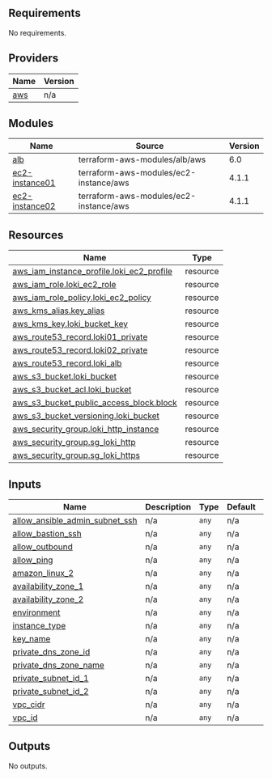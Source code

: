 <!-- BEGIN_TF_DOCS -->
## Requirements

No requirements.

## Providers

| Name | Version |
|------|---------|
| <a name="provider_aws"></a> [aws](#provider\_aws) | n/a |

## Modules

| Name | Source | Version |
|------|--------|---------|
| <a name="module_alb"></a> [alb](#module\_alb) | terraform-aws-modules/alb/aws | 6.0 |
| <a name="module_ec2-instance01"></a> [ec2-instance01](#module\_ec2-instance01) | terraform-aws-modules/ec2-instance/aws | 4.1.1 |
| <a name="module_ec2-instance02"></a> [ec2-instance02](#module\_ec2-instance02) | terraform-aws-modules/ec2-instance/aws | 4.1.1 |

## Resources

| Name | Type |
|------|------|
| [aws_iam_instance_profile.loki_ec2_profile](https://registry.terraform.io/providers/hashicorp/aws/latest/docs/resources/iam_instance_profile) | resource |
| [aws_iam_role.loki_ec2_role](https://registry.terraform.io/providers/hashicorp/aws/latest/docs/resources/iam_role) | resource |
| [aws_iam_role_policy.loki_ec2_policy](https://registry.terraform.io/providers/hashicorp/aws/latest/docs/resources/iam_role_policy) | resource |
| [aws_kms_alias.key_alias](https://registry.terraform.io/providers/hashicorp/aws/latest/docs/resources/kms_alias) | resource |
| [aws_kms_key.loki_bucket_key](https://registry.terraform.io/providers/hashicorp/aws/latest/docs/resources/kms_key) | resource |
| [aws_route53_record.loki01_private](https://registry.terraform.io/providers/hashicorp/aws/latest/docs/resources/route53_record) | resource |
| [aws_route53_record.loki02_private](https://registry.terraform.io/providers/hashicorp/aws/latest/docs/resources/route53_record) | resource |
| [aws_route53_record.loki_alb](https://registry.terraform.io/providers/hashicorp/aws/latest/docs/resources/route53_record) | resource |
| [aws_s3_bucket.loki_bucket](https://registry.terraform.io/providers/hashicorp/aws/latest/docs/resources/s3_bucket) | resource |
| [aws_s3_bucket_acl.loki_bucket](https://registry.terraform.io/providers/hashicorp/aws/latest/docs/resources/s3_bucket_acl) | resource |
| [aws_s3_bucket_public_access_block.block](https://registry.terraform.io/providers/hashicorp/aws/latest/docs/resources/s3_bucket_public_access_block) | resource |
| [aws_s3_bucket_versioning.loki_bucket](https://registry.terraform.io/providers/hashicorp/aws/latest/docs/resources/s3_bucket_versioning) | resource |
| [aws_security_group.loki_http_instance](https://registry.terraform.io/providers/hashicorp/aws/latest/docs/resources/security_group) | resource |
| [aws_security_group.sg_loki_http](https://registry.terraform.io/providers/hashicorp/aws/latest/docs/resources/security_group) | resource |
| [aws_security_group.sg_loki_https](https://registry.terraform.io/providers/hashicorp/aws/latest/docs/resources/security_group) | resource |

## Inputs

| Name | Description | Type | Default | Required |
|------|-------------|------|---------|:--------:|
| <a name="input_allow_ansible_admin_subnet_ssh"></a> [allow\_ansible\_admin\_subnet\_ssh](#input\_allow\_ansible\_admin\_subnet\_ssh) | n/a | `any` | n/a | yes |
| <a name="input_allow_bastion_ssh"></a> [allow\_bastion\_ssh](#input\_allow\_bastion\_ssh) | n/a | `any` | n/a | yes |
| <a name="input_allow_outbound"></a> [allow\_outbound](#input\_allow\_outbound) | n/a | `any` | n/a | yes |
| <a name="input_allow_ping"></a> [allow\_ping](#input\_allow\_ping) | n/a | `any` | n/a | yes |
| <a name="input_amazon_linux_2"></a> [amazon\_linux\_2](#input\_amazon\_linux\_2) | n/a | `any` | n/a | yes |
| <a name="input_availability_zone_1"></a> [availability\_zone\_1](#input\_availability\_zone\_1) | n/a | `any` | n/a | yes |
| <a name="input_availability_zone_2"></a> [availability\_zone\_2](#input\_availability\_zone\_2) | n/a | `any` | n/a | yes |
| <a name="input_environment"></a> [environment](#input\_environment) | n/a | `any` | n/a | yes |
| <a name="input_instance_type"></a> [instance\_type](#input\_instance\_type) | n/a | `any` | n/a | yes |
| <a name="input_key_name"></a> [key\_name](#input\_key\_name) | n/a | `any` | n/a | yes |
| <a name="input_private_dns_zone_id"></a> [private\_dns\_zone\_id](#input\_private\_dns\_zone\_id) | n/a | `any` | n/a | yes |
| <a name="input_private_dns_zone_name"></a> [private\_dns\_zone\_name](#input\_private\_dns\_zone\_name) | n/a | `any` | n/a | yes |
| <a name="input_private_subnet_id_1"></a> [private\_subnet\_id\_1](#input\_private\_subnet\_id\_1) | n/a | `any` | n/a | yes |
| <a name="input_private_subnet_id_2"></a> [private\_subnet\_id\_2](#input\_private\_subnet\_id\_2) | n/a | `any` | n/a | yes |
| <a name="input_vpc_cidr"></a> [vpc\_cidr](#input\_vpc\_cidr) | n/a | `any` | n/a | yes |
| <a name="input_vpc_id"></a> [vpc\_id](#input\_vpc\_id) | n/a | `any` | n/a | yes |

## Outputs

No outputs.
<!-- END_TF_DOCS -->